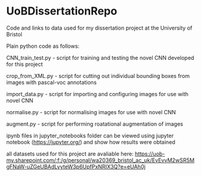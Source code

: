 # UoBDissertationRepo
Code and links to data used for my dissertation project at the University of Bristol

Plain python code as follows:


CNN_train_test.py - script for training and testing the novel CNN developed for this project

crop_from_XML.py - script for cutting out individual bounding boxes from images with pascal-voc annotations

import_data.py - script for importing and configuring images for use with novel CNN

normalise.py - script for normalising images for use with novel CNN

augment.py - script for performing roatational augmentation of images

ipynb files in jupyter_notebooks folder can be viewed using jupyter notebook (https://jupyter.org/) and show how results were obtained

all datasets used for this project are avaliable here: https://uob-my.sharepoint.com/:f:/g/personal/wa20369_bristol_ac_uk/EvEvvM2wSR5MgFNaW-uZGeUBAdLyyteW3p6UpfPxNRIX3Q?e=eUAh0j
